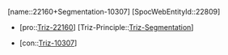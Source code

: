﻿---
type: TrizContradiction
aliases:
- 22160+Segmentation-10307
license: CC BY-SA 4.0
copyright: https://github.com/SpocWeb
IsDeleted: false
IsReadOnly: false
Confidential: public
tags: 
- Triz/Contradiction
---
[name::22160+Segmentation-10307]
[SpocWebEntityId::22809]
+ [pro::[Triz-22160](Triz-22160)]
[Triz-Principle::[Triz-Segmentation](tech/Triz/Principle/Triz-Segmentation.md)]
- [con::[Triz-10307](Triz-10307)]

